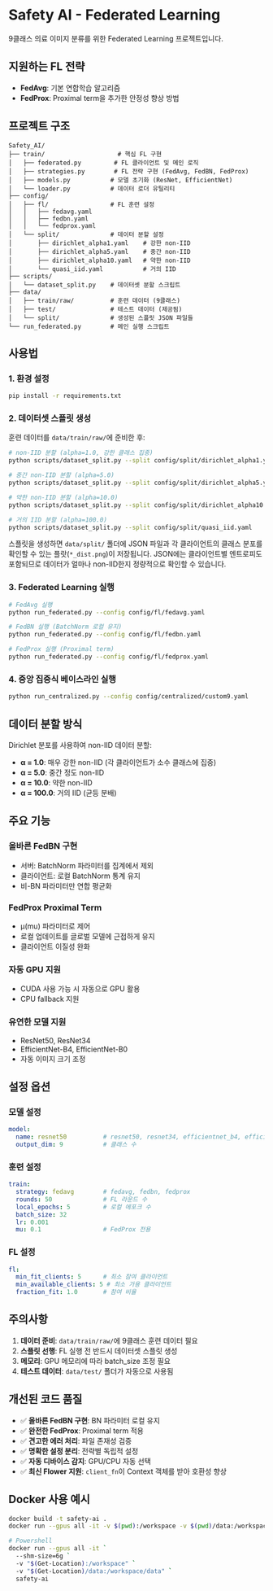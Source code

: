 # Safety AI - Federated Learning

9클래스 의료 이미지 분류를 위한 Federated Learning 프로젝트입니다.

##  **지원하는 FL 전략**

- **FedAvg**: 기본 연합학습 알고리즘
- **FedProx**: Proximal term을 추가한 안정성 향상 방법

##  **프로젝트 구조**

```
Safety_AI/
├── train/                    # 핵심 FL 구현
│   ├── federated.py         # FL 클라이언트 및 메인 로직
│   ├── strategies.py        # FL 전략 구현 (FedAvg, FedBN, FedProx)
│   ├── models.py           # 모델 초기화 (ResNet, EfficientNet)
│   └── loader.py           # 데이터 로더 유틸리티
├── config/
│   ├── fl/                 # FL 훈련 설정
│   │   ├── fedavg.yaml
│   │   ├── fedbn.yaml
│   │   └── fedprox.yaml
│   └── split/              # 데이터 분할 설정
│       ├── dirichlet_alpha1.yaml    # 강한 non-IID
│       ├── dirichlet_alpha5.yaml    # 중간 non-IID
│       ├── dirichlet_alpha10.yaml   # 약한 non-IID
│       └── quasi_iid.yaml           # 거의 IID
├── scripts/
│   └── dataset_split.py    # 데이터셋 분할 스크립트
├── data/
│   ├── train/raw/          # 훈련 데이터 (9클래스)
│   ├── test/               # 테스트 데이터 (제공됨)
│   └── split/              # 생성된 스플릿 JSON 파일들
└── run_federated.py        # 메인 실행 스크립트
```

## **사용법**

### 1. 환경 설정

```bash
pip install -r requirements.txt
```

### 2. 데이터셋 스플릿 생성

훈련 데이터를 `data/train/raw/`에 준비한 후:

```bash
# non-IID 분할 (alpha=1.0, 강한 클래스 집중)
python scripts/dataset_split.py --split config/split/dirichlet_alpha1.yaml

# 중간 non-IID 분할 (alpha=5.0)
python scripts/dataset_split.py --split config/split/dirichlet_alpha5.yaml

# 약한 non-IID 분할 (alpha=10.0)
python scripts/dataset_split.py --split config/split/dirichlet_alpha10.yaml

# 거의 IID 분할 (alpha=100.0)
python scripts/dataset_split.py --split config/split/quasi_iid.yaml
```

스플릿을 생성하면 `data/split/` 폴더에 JSON 파일과 각 클라이언트의 클래스 분포를
확인할 수 있는 플랏(`*_dist.png`)이 저장됩니다. JSON에는 클라이언트별 엔트로피도
포함되므로 데이터가 얼마나 non-IID한지 정량적으로 확인할 수 있습니다.

### 3. Federated Learning 실행

```bash
# FedAvg 실행
python run_federated.py --config config/fl/fedavg.yaml

# FedBN 실행 (BatchNorm 로컬 유지)
python run_federated.py --config config/fl/fedbn.yaml

# FedProx 실행 (Proximal term)
python run_federated.py --config config/fl/fedprox.yaml
```

### 4. 중앙 집중식 베이스라인 실행

```bash
python run_centralized.py --config config/centralized/custom9.yaml
```

## **데이터 분할 방식**

Dirichlet 분포를 사용하여 non-IID 데이터 분할:

- **α = 1.0**: 매우 강한 non-IID (각 클라이언트가 소수 클래스에 집중)
- **α = 5.0**: 중간 정도 non-IID 
- **α = 10.0**: 약한 non-IID
- **α = 100.0**: 거의 IID (균등 분배)

## **주요 기능**

### **올바른 FedBN 구현**
- 서버: BatchNorm 파라미터를 집계에서 제외
- 클라이언트: 로컬 BatchNorm 통계 유지
- 비-BN 파라미터만 연합 평균화

### **FedProx Proximal Term**
- μ(mu) 파라미터로 제어
- 로컬 업데이트를 글로벌 모델에 근접하게 유지
- 클라이언트 이질성 완화

### **자동 GPU 지원**
- CUDA 사용 가능 시 자동으로 GPU 활용
- CPU fallback 지원

### **유연한 모델 지원**
- ResNet50, ResNet34
- EfficientNet-B4, EfficientNet-B0
- 자동 이미지 크기 조정

##  **설정 옵션**

### 모델 설정
```yaml
model:
  name: resnet50          # resnet50, resnet34, efficientnet_b4, efficientnet_b0
  output_dim: 9           # 클래스 수
```

### 훈련 설정
```yaml
train:
  strategy: fedavg        # fedavg, fedbn, fedprox
  rounds: 50              # FL 라운드 수
  local_epochs: 5         # 로컬 에포크 수
  batch_size: 32
  lr: 0.001
  mu: 0.1                 # FedProx 전용
```

### FL 설정
```yaml
fl:
  min_fit_clients: 5      # 최소 참여 클라이언트
  min_available_clients: 5 # 최소 가용 클라이언트
  fraction_fit: 1.0       # 참여 비율
```

##  **주의사항**

1. **데이터 준비**: `data/train/raw/`에 9클래스 훈련 데이터 필요
2. **스플릿 선행**: FL 실행 전 반드시 데이터셋 스플릿 생성
3. **메모리**: GPU 메모리에 따라 batch_size 조정 필요
4. **테스트 데이터**: `data/test/` 폴더가 자동으로 사용됨

## **개선된 코드 품질**

- ✅ **올바른 FedBN 구현**: BN 파라미터 로컬 유지
- ✅ **완전한 FedProx**: Proximal term 적용
- ✅ **견고한 에러 처리**: 파일 존재성 검증
- ✅ **명확한 설정 분리**: 전략별 독립적 설정
- ✅ **자동 디바이스 감지**: GPU/CPU 자동 선택
- ✅ **최신 Flower 지원**: `client_fn`이 Context 객체를 받아 호환성 향상

## **Docker 사용 예시**

```bash
docker build -t safety-ai .
docker run --gpus all -it -v $(pwd):/workspace -v $(pwd)/data:/workspace/data safety-ai

# Powershell
docker run --gpus all -it `
  --shm-size=6g `
  -v "$(Get-Location):/workspace" `
  -v "$(Get-Location)/data:/workspace/data" `
  safety-ai
```
